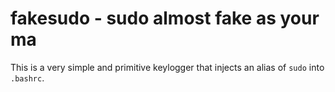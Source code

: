 # fakesudo - sudo almost fake as your ma

This is a very simple and primitive keylogger that injects an alias of ``sudo`` into ``.bashrc``. 
